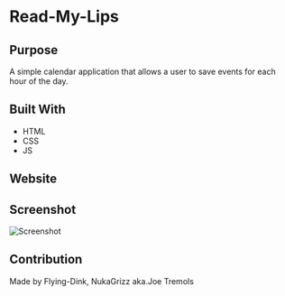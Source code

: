 # Read-My-Lips

## Purpose
A simple calendar application that allows a user to save events for each hour of the day.

## Built With
* HTML
* CSS
* JS


## Website


## Screenshot
![Screenshot](./assets/screenshots/)

## Contribution
Made by Flying-Dink, NukaGrizz aka.Joe Tremols